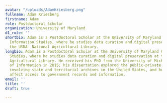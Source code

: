 ```yaml
---
avatar: "/uploads/AdamKriesberg.png"
fullname: Adam Kriesberg
firstname: Adam
role: Postdoctoral Scholar
organization: University of Maryland
d1_role: ''
shortbio: Adam is a Postdoctoral Scholar at the University of Maryland College of
  Information Studies, where he studies data curation and digital preservation at
  the USDA- National Agricultural Library.
longbio: Adam is a Postdoctoral Scholar at the University of Maryland College of Information
  Studies, where he studies data curation and digital preservation at the USDA- National
  Agricultural Library. He received his PhD from the University of Michigan School
  of Information in 2015; his dissertation explored the public-private partnerships
  involving state and territorial archives in the United States, and how these relationships
  affect access to government records and information.
email: ''
title: ''
draft: true

---
```

